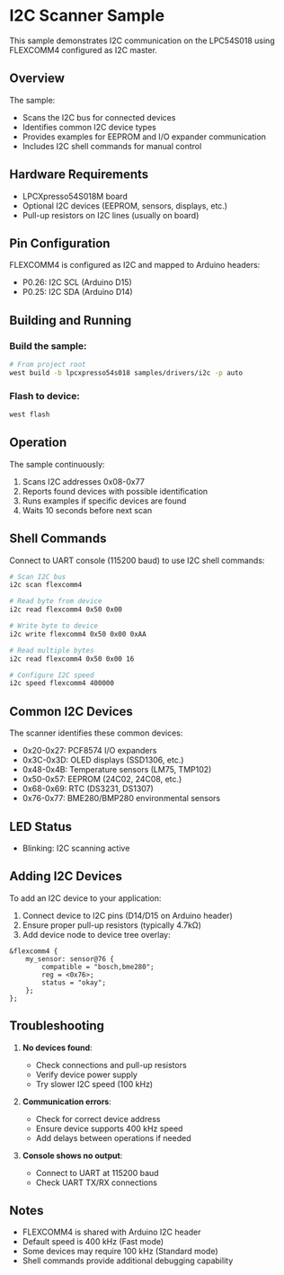 # I2C Scanner Sample

This sample demonstrates I2C communication on the LPC54S018 using FLEXCOMM4
configured as I2C master.

## Overview

The sample:
- Scans the I2C bus for connected devices
- Identifies common I2C device types
- Provides examples for EEPROM and I/O expander communication
- Includes I2C shell commands for manual control

## Hardware Requirements

- LPCXpresso54S018M board
- Optional I2C devices (EEPROM, sensors, displays, etc.)
- Pull-up resistors on I2C lines (usually on board)

## Pin Configuration

FLEXCOMM4 is configured as I2C and mapped to Arduino headers:
- P0.26: I2C SCL (Arduino D15)
- P0.25: I2C SDA (Arduino D14)

## Building and Running

### Build the sample:
```bash
# From project root
west build -b lpcxpresso54s018 samples/drivers/i2c -p auto
```

### Flash to device:
```bash
west flash
```

## Operation

The sample continuously:
1. Scans I2C addresses 0x08-0x77
2. Reports found devices with possible identification
3. Runs examples if specific devices are found
4. Waits 10 seconds before next scan

## Shell Commands

Connect to UART console (115200 baud) to use I2C shell commands:

```bash
# Scan I2C bus
i2c scan flexcomm4

# Read byte from device
i2c read flexcomm4 0x50 0x00

# Write byte to device
i2c write flexcomm4 0x50 0x00 0xAA

# Read multiple bytes
i2c read flexcomm4 0x50 0x00 16

# Configure I2C speed
i2c speed flexcomm4 400000
```

## Common I2C Devices

The scanner identifies these common devices:
- 0x20-0x27: PCF8574 I/O expanders
- 0x3C-0x3D: OLED displays (SSD1306, etc.)
- 0x48-0x4B: Temperature sensors (LM75, TMP102)
- 0x50-0x57: EEPROM (24C02, 24C08, etc.)
- 0x68-0x69: RTC (DS3231, DS1307)
- 0x76-0x77: BME280/BMP280 environmental sensors

## LED Status

- Blinking: I2C scanning active

## Adding I2C Devices

To add an I2C device to your application:

1. Connect device to I2C pins (D14/D15 on Arduino header)
2. Ensure proper pull-up resistors (typically 4.7kΩ)
3. Add device node to device tree overlay:

```dts
&flexcomm4 {
    my_sensor: sensor@76 {
        compatible = "bosch,bme280";
        reg = <0x76>;
        status = "okay";
    };
};
```

## Troubleshooting

1. **No devices found**: 
   - Check connections and pull-up resistors
   - Verify device power supply
   - Try slower I2C speed (100 kHz)

2. **Communication errors**:
   - Check for correct device address
   - Ensure device supports 400 kHz speed
   - Add delays between operations if needed

3. **Console shows no output**:
   - Connect to UART at 115200 baud
   - Check UART TX/RX connections

## Notes

- FLEXCOMM4 is shared with Arduino I2C header
- Default speed is 400 kHz (Fast mode)
- Some devices may require 100 kHz (Standard mode)
- Shell commands provide additional debugging capability